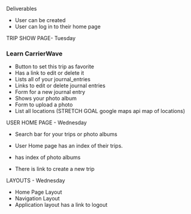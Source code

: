 Deliverables

- User can be created
- User can log in to their home page

TRIP SHOW PAGE- Tuesday
### Learn CarrierWave ###
* Button to set this trip as favorite
* Has a link to edit or delete it
* Lists all of your journal_entries
* Links to edit or delete journal entries
* Form for a new journal entry
* Shows your photo album
* Form to upload a photo
* List all locations (STRETCH GOAL google maps api map of locations)


USER HOME PAGE - Wednesday
* Search bar for your trips or photo albums
- User Home page has an index of their trips.
* has index of photo albums
- There is link to create a new trip


LAYOUTS - Wednesday
* Home Page Layout
* Navigation Layout
* Application layout has a link to logout
